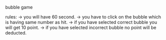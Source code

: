 bubble game

rules:
-> you will have 60 second.
-> you have to click on the bubble which is having same number as hit.
-> if you have selected correct bubble you will get 10 point.
-> if you have selected incorrect bubble no point will be deducted.
